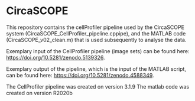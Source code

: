# CircaSCOPE

This repository contains the cellProfiler pipeline used by the CircaSCOPE system (CircaSCOPE_CellProfiler_pipeline.cppipe), and the MATLAB code (CircaSCOPE_v02_clean.m) that is used subsequently to analyse the data.

Exemplary input of the CellProfiler pipeline (image sets) can be found here: https://doi.org/10.5281/zenodo.5139326.

Exemplary output of the pipeline, which is the input of the MATLAB script, can be found here: https://doi.org/10.5281/zenodo.4588349.

The CellProfiler pipeline was created on version 3.1.9
The matlab code was created on version R2020b
